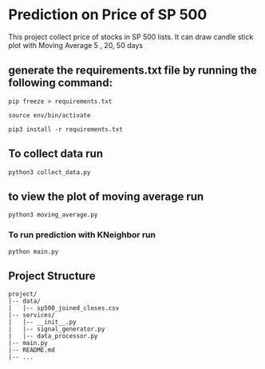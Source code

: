  

# Prediction on Price of SP 500

This project collect price of stocks in SP 500 lists. It can draw candle stick plot with Moving Average 5 , 20, 50 days

## generate the requirements.txt file by running the following command:

`pip freeze > requirements.txt`

`source env/bin/activate`

`pip3 install -r requirements.txt`

## To collect data run 

`python3 collect_data.py`

## to view the plot of moving average run 

`python3 moving_average.py`

### To run prediction with KNeighbor run 

`python main.py`

## Project Structure

```plaintext
project/
|-- data/
|   |-- sp500_joined_closes.csv
|-- services/
|   |-- __init__.py
|   |-- signal_generator.py
|   |-- data_processor.py
|-- main.py
|-- README.md
|-- ...
